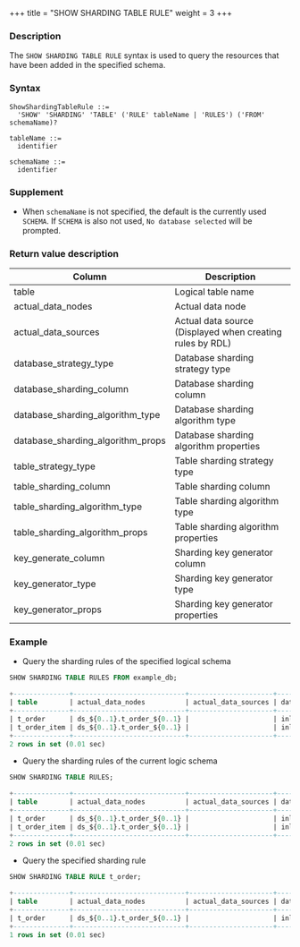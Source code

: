 +++
title = "SHOW SHARDING TABLE RULE"
weight = 3
+++


### Description

The `SHOW SHARDING TABLE RULE` syntax is used to query the resources that have been added in the specified schema.

### Syntax
```
ShowShardingTableRule ::=
  'SHOW' 'SHARDING' 'TABLE' ('RULE' tableName | 'RULES') ('FROM' schemaName)?

tableName ::=
  identifier

schemaName ::=
  identifier
```

### Supplement
- When `schemaName` is not specified, the default is the currently used `SCHEMA`. If `SCHEMA` is also not used, `No database selected` will be prompted.

 ### Return value description

| Column                            | Description                                               |
| --------------------------------- | --------------------------------------------------------- |
| table                             | Logical table name                                        |
| actual_data_nodes                 | Actual data node                                          |
| actual_data_sources               | Actual data source (Displayed when creating rules by RDL) |
| database_strategy_type            | Database sharding strategy type                           |
| database_sharding_column          | Database sharding column                                  |
| database_sharding_algorithm_type  | Database sharding algorithm type                          |
| database_sharding_algorithm_props | Database sharding algorithm properties                    |
| table_strategy_type               | Table sharding strategy type                              |
| table_sharding_column             | Table sharding column                                     |
| table_sharding_algorithm_type     | Table sharding algorithm type                             |
| table_sharding_algorithm_props    | Table sharding algorithm properties                       |
| key_generate_column               | Sharding key generator column                             |
| key_generator_type                | Sharding key generator type                               |
| key_generator_props               | Sharding key generator properties                         |

 ### Example
- Query the sharding rules of the specified logical schema
```sql
SHOW SHARDING TABLE RULES FROM example_db;
```
```sql
+--------------+----------------------------+---------------------+------------------------+--------------------------+----------------------------------+----------------------------------------+---------------------+-----------------------+-------------------------------+-----------------------------------------+---------------------+--------------------+---------------------+
| table        | actual_data_nodes          | actual_data_sources | database_strategy_type | database_sharding_column | database_sharding_algorithm_type | database_sharding_algorithm_props      | table_strategy_type | table_sharding_column | table_sharding_algorithm_type | table_sharding_algorithm_props          | key_generate_column | key_generator_type | key_generator_props |
+--------------+----------------------------+---------------------+------------------------+--------------------------+----------------------------------+----------------------------------------+---------------------+-----------------------+-------------------------------+-----------------------------------------+---------------------+--------------------+---------------------+
| t_order      | ds_${0..1}.t_order_${0..1} |                     | inline                 | user_id                  | inline                           | algorithm-expression=ds_${user_id % 2} | inline              | user_id               | inline                        | algorithm-expression=ds_${order_id % 2} |                     |                    |                     |
| t_order_item | ds_${0..1}.t_order_${0..1} |                     | inline                 | user_id                  | inline                           | algorithm-expression=ds_${user_id % 2} | inline              | user_id               | inline                        | algorithm-expression=ds_${order_id % 2} |                     |                    |                     |
+--------------+----------------------------+---------------------+------------------------+--------------------------+----------------------------------+----------------------------------------+---------------------+-----------------------+-------------------------------+-----------------------------------------+---------------------+--------------------+---------------------+
2 rows in set (0.01 sec)
```

- Query the sharding rules of the current logic schema
```sql
SHOW SHARDING TABLE RULES;
```
```sql
+--------------+----------------------------+---------------------+------------------------+--------------------------+----------------------------------+----------------------------------------+---------------------+-----------------------+-------------------------------+-----------------------------------------+---------------------+--------------------+---------------------+
| table        | actual_data_nodes          | actual_data_sources | database_strategy_type | database_sharding_column | database_sharding_algorithm_type | database_sharding_algorithm_props      | table_strategy_type | table_sharding_column | table_sharding_algorithm_type | table_sharding_algorithm_props          | key_generate_column | key_generator_type | key_generator_props |
+--------------+----------------------------+---------------------+------------------------+--------------------------+----------------------------------+----------------------------------------+---------------------+-----------------------+-------------------------------+-----------------------------------------+---------------------+--------------------+---------------------+
| t_order      | ds_${0..1}.t_order_${0..1} |                     | inline                 | user_id                  | inline                           | algorithm-expression=ds_${user_id % 2} | inline              | user_id               | inline                        | algorithm-expression=ds_${order_id % 2} |                     |                    |                     |
| t_order_item | ds_${0..1}.t_order_${0..1} |                     | inline                 | user_id                  | inline                           | algorithm-expression=ds_${user_id % 2} | inline              | user_id               | inline                        | algorithm-expression=ds_${order_id % 2} |                     |                    |                     |
+--------------+----------------------------+---------------------+------------------------+--------------------------+----------------------------------+----------------------------------------+---------------------+-----------------------+-------------------------------+-----------------------------------------+---------------------+--------------------+---------------------+
2 rows in set (0.01 sec)
```
- Query the specified sharding rule
```sql
SHOW SHARDING TABLE RULE t_order;
```
```sql
+--------------+----------------------------+---------------------+------------------------+--------------------------+----------------------------------+----------------------------------------+---------------------+-----------------------+-------------------------------+-----------------------------------------+---------------------+--------------------+---------------------+
| table        | actual_data_nodes          | actual_data_sources | database_strategy_type | database_sharding_column | database_sharding_algorithm_type | database_sharding_algorithm_props      | table_strategy_type | table_sharding_column | table_sharding_algorithm_type | table_sharding_algorithm_props          | key_generate_column | key_generator_type | key_generator_props |
+--------------+----------------------------+---------------------+------------------------+--------------------------+----------------------------------+----------------------------------------+---------------------+-----------------------+-------------------------------+-----------------------------------------+---------------------+--------------------+---------------------+
| t_order      | ds_${0..1}.t_order_${0..1} |                     | inline                 | user_id                  | inline                           | algorithm-expression=ds_${user_id % 2} | inline              | user_id               | inline                        | algorithm-expression=ds_${order_id % 2} |                     |                    |                     |
+--------------+----------------------------+---------------------+------------------------+--------------------------+----------------------------------+----------------------------------------+---------------------+-----------------------+-------------------------------+-----------------------------------------+---------------------+--------------------+---------------------+
1 rows in set (0.01 sec)
```